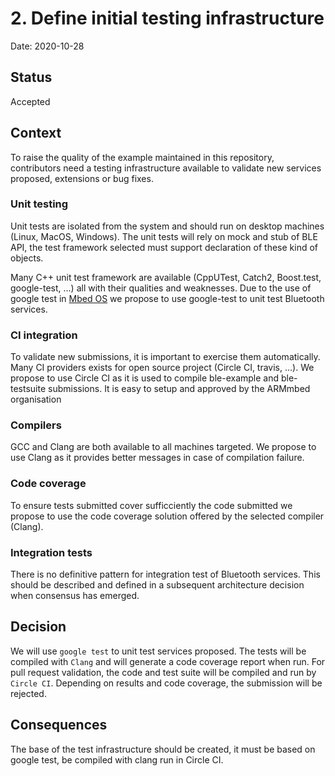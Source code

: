 # 2. Define initial testing infrastructure

Date: 2020-10-28

## Status

Accepted

## Context

To raise the quality of the example maintained in this repository, contributors 
need a testing infrastructure available to validate new services proposed, 
extensions or bug fixes. 

### Unit testing 

Unit tests are isolated from the system and should run on desktop machines 
(Linux, MacOS, Windows). 
The unit tests will rely on mock and stub of BLE API, the test framework selected 
must support declaration of these kind of objects. 

Many C++ unit test framework are available (CppUTest, Catch2, Boost.test, 
google-test, ...) all with their qualities and weaknesses. 
Due to the use of google test in [Mbed OS](https://github.com/ARMmbed/mbed-os/tree/master/UNITTESTS) 
we propose to use google-test to unit test Bluetooth services.

### CI integration 

To validate new submissions, it is important to exercise them automatically. 
Many CI providers exists for open source project (Circle CI, travis, ...). 
We propose to use Circle CI as it is used to compile ble-example and ble-testsuite
submissions. It is easy to setup and approved by the ARMmbed organisation 

### Compilers 

GCC and Clang are both available to all machines targeted. 
We propose to use Clang as it provides better messages in case of compilation failure.

### Code coverage

To ensure tests submitted cover sufficciently the code submitted we propose to use the 
code coverage solution offered by the selected compiler (Clang).   

### Integration tests

There is no definitive pattern for integration test of Bluetooth services. 
This should be described and defined in a subsequent architecture decision when consensus has emerged.  


## Decision

We will use `google test` to unit test services proposed. The tests will be compiled 
with `Clang` and will generate a code coverage report when run.
For pull request validation, the code and test suite will be compiled and run by `Circle CI`. 
Depending on results and code coverage, the submission will be rejected. 

## Consequences

The base of the test infrastructure should be created, it must be based on google test, 
be compiled with clang run in Circle CI. 
